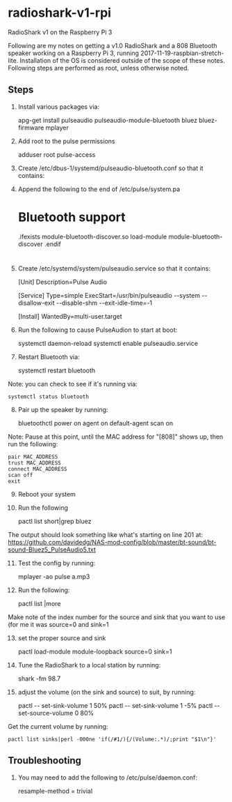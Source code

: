 # radioshark-v1-rpi
RadioShark v1 on the Raspberry Pi 3

Following are my notes on getting a v1.0 RadioShark and a 808 Bluetooth speaker working on a Raspberry Pi 3, running 2017-11-19-raspbian-stretch-lite.  Installation of the OS is considered outside of the scope of these notes.  Following steps are performed as root, unless otherwise noted.

## Steps

1) Install various packages via:

    apg-get install pulseaudio pulseaudio-module-bluetooth bluez bluez-firmware mplayer

2) Add root to the pulse permissions

    adduser root pulse-access

3) Create /etc/dbus-1/systemd/pulseaudio-bluetooth.conf so that it contains:

    <busconfig>

      <policy user="pulse">
        <allow send_destination="org.bluez"/>
      </policy>

    </busconfig>

4) Append the following to the end of /etc/pulse/system.pa

    #
    # Bluetooth support #
    .ifexists module-bluetooth-discover.so
    load-module module-bluetooth-discover
    .endif
    #

5) Create /etc/systemd/system/pulseaudio.service so that it contains:

    [Unit]
    Description=Pulse Audio
    
    [Service]
    Type=simple
    ExecStart=/usr/bin/pulseaudio --system --disallow-exit --disable-shm --exit-idle-time=-1

    [Install]
    WantedBy=multi-user.target

6) Run the following to cause PulseAudion to start at boot:

    systemctl daemon-reload
    systemctl enable pulseaudio.service

7) Restart Bluetooth via:

    systemctl restart bluetooth

Note: you can check to see if it's running via:

    systemctl status bluetooth

8) Pair up the speaker by running:

    bluetoothctl
    power on
    agent on
    default-agent
    scan on

Note: Pause at this point, until the MAC address for "[808]" shows up, then run the following:

    pair MAC_ADDRESS
    trust MAC_ADDRESS
    connect MAC_ADDRESS
    scan off
    exit

9) Reboot your system

10) Run the following

    pactl list short|grep bluez

The output should look something like what's starting on line 201 at: https://github.com/davidedg/NAS-mod-config/blob/master/bt-sound/bt-sound-Bluez5_PulseAudio5.txt

11) Test the config by running:

    mplayer -ao pulse a.mp3

12) Run the following:

    pactl list |more

Make note of the index number for the source and sink that you want to use (for me it was source=0 and sink=1

13) set the proper source and sink

    pactl load-module module-loopback source=0 sink=1

14) Tune the RadioShark to a local station by running:

    shark -fm 98.7

15) adjust the volume (on the sink and source) to suit, by running:

    pactl -- set-sink-volume 1 50%
    pactl -- set-sink-volume 1 -5%
    pactl -- set-source-volume 0 80%

Get the current volume by running:

    pactl list sinks|perl -000ne 'if(/#1/){/(Volume:.*)/;print "$1\n"}'

## Troubleshooting

1) You may need to add the following to /etc/pulse/daemon.conf:

    resample-method = trivial

